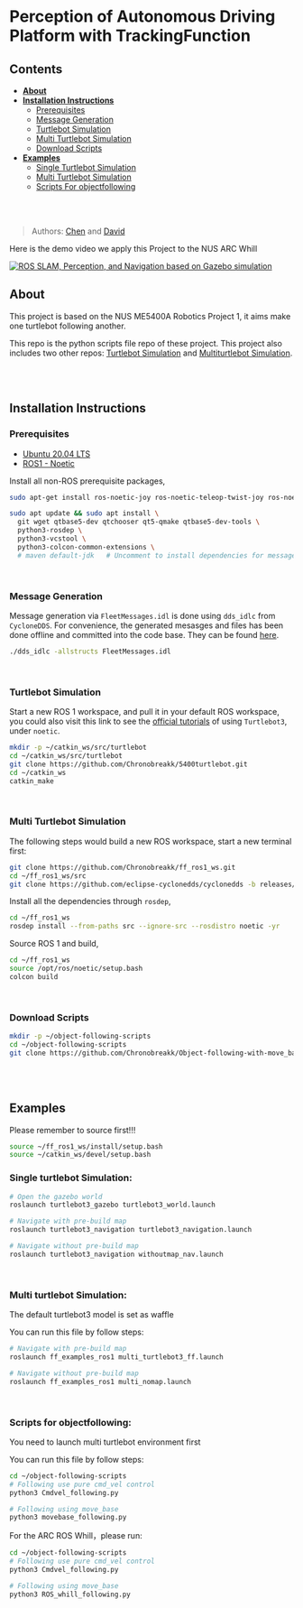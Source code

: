 # Perception of Autonomous Driving Platform with TrackingFunction
## Contents

- **[About](#About)**
- **[Installation Instructions](#installation-instructions)**
  - [Prerequisites](#prerequisites)
  - [Message Generation](#message-generation)
  - [Turtlebot Simulation](#turtlebot-simulation)
  - [Multi Turtlebot Simulation](#multi-turtlebot-simulation)
  - [Download Scripts](#download-scripts)
- **[Examples](#examples)**
  - [Single Turtlebot Simulation](#single-turtlebot-simulation)
  - [Multi Turtlebot Simulation](#multi-turtlebot-simulation)
  - [Scripts For objectfollowing](#scripts-for-objectfollowing)


</br>
</br>

> Authors: [Chen](https://github.com/Chronobreakk) and [David](https://github.com/huangyqs123)

Here is the demo video we apply this Project to the NUS ARC Whill
<!-- > Video Presentation -->
[![ROS SLAM, Perception, and Navigation based on Gazebo simulation](https://s2.loli.net/2024/04/20/I2sQSBXOrcJR5VP.jpg)](https://b23.tv/3KfQj2k)


## About
This project is based on the NUS ME5400A Robotics Project 1, it aims make one turtlebot following another.

This repo is the python scripts file repo of these project. This project also includes two other repos: [Turtlebot Simulation](https://github.com/Chronobreakk/5400turtlebot) and [Multiturtlebot Simulation](https://github.com/Chronobreakk/ff_ros1_ws).


</br>
</br>

## Installation Instructions

### Prerequisites

* [Ubuntu 20.04 LTS](https://releases.ubuntu.com/20.04/)
* [ROS1 - Noetic](https://wiki.ros.org/noetic)

Install all non-ROS prerequisite packages,

```bash
sudo apt-get install ros-noetic-joy ros-noetic-teleop-twist-joy ros-noetic-teleop-twist-keyboard ros-noetic-laser-proc ros-noetic-rgbd-launch ros-noetic-depthimage-to-laserscan ros-noetic-rosserial-arduino ros-noetic-rosserial-python ros-noetic-rosserial-server ros-noetic-rosserial-client ros-noetic-rosserial-msgs ros-noetic-amcl ros-noetic-map-server ros-noetic-move-base ros-noetic-urdf ros-noetic-xacro  ros-noetic-compressed-image-transport ros-noetic-rqt-image-view ros-noetic-gmapping ros-noetic-navigation  ros-noetic-interactive-markers rviz

sudo apt update && sudo apt install \
  git wget qtbase5-dev qtchooser qt5-qmake qtbase5-dev-tools \
  python3-rosdep \
  python3-vcstool \
  python3-colcon-common-extensions \
  # maven default-jdk   # Uncomment to install dependencies for message generation
```

</br>

### Message Generation

Message generation via `FleetMessages.idl` is done using `dds_idlc` from `CycloneDDS`. For convenience, the generated mesasges and files has been done offline and committed into the code base. They can be found [here](./free_fleet/src/messages/FleetMessages.idl).

```bash
./dds_idlc -allstructs FleetMessages.idl
```

</br>


### Turtlebot Simulation
Start a new ROS 1 workspace, and pull it in your default ROS workspace, you could also visit this link to see the [official tutorials](https://emanual.robotis.com/docs/en/platform/turtlebot3/quick-start/#pc-setup) of using `Turtlebot3`, under `noetic`.

```bash
mkdir -p ~/catkin_ws/src/turtlebot
cd ~/catkin_ws/src/turtlebot
git clone https://github.com/Chronobreakk/5400turtlebot.git
cd ~/catkin_ws
catkin_make
```
</br>

### Multi Turtlebot Simulation

The following steps would build a new ROS workspace, start a new terminal first:

```bash
git clone https://github.com/Chronobreakk/ff_ros1_ws.git
cd ~/ff_ros1_ws/src
git clone https://github.com/eclipse-cyclonedds/cyclonedds -b releases/0.7.x
```

Install all the dependencies through `rosdep`,

```bash
cd ~/ff_ros1_ws
rosdep install --from-paths src --ignore-src --rosdistro noetic -yr
```

Source ROS 1 and build,

```bash
cd ~/ff_ros1_ws
source /opt/ros/noetic/setup.bash
colcon build
```

</br>

### Download Scripts

```bash
mkdir -p ~/object-following-scripts
cd ~/object-following-scripts
git clone https://github.com/Chronobreakk/Object-following-with-move_base.git
```
</br>
</br>

## Examples

Please remember to source first!!!
```bash
source ~/ff_ros1_ws/install/setup.bash
source ~/catkin_ws/devel/setup.bash
```

### Single turtlebot Simulation:
```bash
# Open the gazebo world
roslaunch turtlebot3_gazebo turtlebot3_world.launch 

# Navigate with pre-build map
roslaunch turtlebot3_navigation turtlebot3_navigation.launch 

# Navigate without pre-build map
roslaunch turtlebot3_navigation withoutmap_nav.launch
```

</br>

### Multi turtlebot Simulation:
The default turtlebot3 model is set as waffle

You can run this file by follow steps:
```bash
# Navigate with pre-build map
roslaunch ff_examples_ros1 multi_turtlebot3_ff.launch

# Navigate without pre-build map
roslaunch ff_examples_ros1 multi_nomap.launch 
```

</br>


### Scripts for objectfollowing:
You need to launch multi turtlebot environment first

You can run this file by follow steps:
```bash
cd ~/object-following-scripts
# Following use pure cmd_vel control
python3 Cmdvel_following.py

# Following using move_base
python3 movebase_following.py
```
For the ARC ROS Whill，please run:
```bash
cd ~/object-following-scripts
# Following use pure cmd_vel control
python3 Cmdvel_following.py

# Following using move_base
python3 ROS_whill_following.py
```

